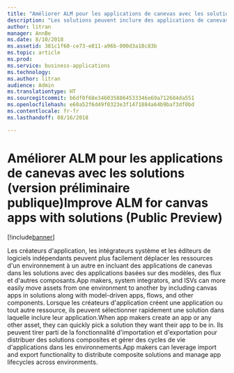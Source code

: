 ```yaml
---
title: "Améliorer ALM pour les applications de canevas avec les solutions"
description: "Les solutions peuvent inclure des applications de canevas avec des applications basées sur des modèles, des flux et d'autres composants."
author: litran
manager: AnnBe
ms.date: 8/10/2018
ms.assetid: 381c1f60-ce73-e811-a96b-000d3a18c83b
ms.topic: article
ms.prod: 
ms.service: business-applications
ms.technology: 
ms.author: litran
audience: Admin
ms.translationtype: HT
ms.sourcegitcommit: b6df0f68e3460358864533346e69a712684da551
ms.openlocfilehash: e60a52f6d49f0323e3f1471884a64b9baf3df0bd
ms.contentlocale: fr-fr
ms.lasthandoff: 08/16/2018

---
```

# <a name="improve-alm-for-canvas-apps-with-solutions-public-preview"></a><span data-ttu-id="a8851-103">Améliorer ALM pour les applications de canevas avec les solutions (version préliminaire publique)</span><span class="sxs-lookup"><span data-stu-id="a8851-103">Improve ALM for canvas apps with solutions (Public Preview)</span></span>


[!include[banner](../../includes/banner.md)]

<span data-ttu-id="a8851-104">Les créateurs d'application, les intégrateurs système et les éditeurs de logiciels indépendants peuvent plus facilement déplacer les ressources d'un environnement à un autre en incluant des applications de canevas dans les solutions avec des applications basées sur des modèles, des flux et d'autres composants.</span><span class="sxs-lookup"><span data-stu-id="a8851-104">App makers, system integrators, and ISVs can more easily move assets from one environment to another by including canvas apps in solutions along with model-driven apps, flows, and other components.</span></span> <span data-ttu-id="a8851-105">Lorsque les créateurs d'application créent une application ou tout autre ressource, ils peuvent sélectionner rapidement une solution dans laquelle inclure leur application.</span><span class="sxs-lookup"><span data-stu-id="a8851-105">When app makers create an app or any other asset, they can quickly pick a solution they want their app to be in.</span></span> <span data-ttu-id="a8851-106">Ils peuvent tirer parti de la fonctionnalité d'importation et d'exportation pour distribuer des solutions composites et gérer des cycles de vie d'applications dans les environnements.</span><span class="sxs-lookup"><span data-stu-id="a8851-106">App makers can leverage import and export functionality to distribute composite solutions and manage app lifecycles across environments.</span></span>

